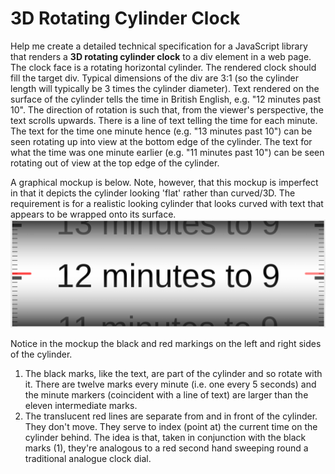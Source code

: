 # 3D Rotating Cylinder Clock

Help me create a detailed technical specification for a JavaScript library that renders a **3D rotating cylinder clock** to a div element in a web page. The clock face is a rotating horizontal cylinder. The rendered clock should fill the target div. Typical dimensions of the div are 3:1 (so the cylinder length will typically be 3 times the cylinder diameter). Text rendered on the surface of the cylinder tells the time in British English, e.g. "12 minutes past 10". The direction of rotation is such that, from the viewer's perspective, the text scrolls upwards. There is a line of text telling the time for each minute. The text for the time one minute hence (e.g. "13 minutes past 10") can be seen rotating up into view at the bottom edge of the cylinder. The text for what the time was one minute earlier (e.g. "11 minutes past 10") can be seen rotating out of view at the top edge of the cylinder.

A graphical mockup is below. Note, however, that this mockup is imperfect in that it depicts the cylinder looking 'flat' rather than curved/3D. The requirement is for a realistic looking cylinder that looks curved with text that appears to be wrapped onto its surface.
![mockup](./initial-outline-mockup.png)

Notice in the mockup the black and red markings on the left and right sides of the cylinder.

1. The black marks, like the text, are part of the cylinder and so rotate with it. There are twelve marks every minute (i.e. one every 5 seconds) and the minute markers (coincident with a line of text) are larger than the eleven intermediate marks.
2. The translucent red lines are separate from and in front of the cylinder. They don't move. They serve to index (point at) the current time on the cylinder behind. The idea is that, taken in conjunction with the black marks (1), they're analogous to a red second hand sweeping round a traditional analogue clock dial.
